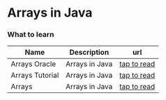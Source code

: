 # Arrays in Java

### What to learn

| Name | Description | url |
|---|---|---|
|Arrays Oracle| Arrays in Java |[tap to read](https://docs.oracle.com/javase/tutorial/java/nutsandbolts/arrays.html)|
|Arrays Tutorial| Arrays in Java |[tap to read](https://www.tutorialspoint.com/java/java_arrays.htm)|
|Arrays| Arrays in Java |[tap to read](https://www.geeksforgeeks.org/arrays-in-java/)|